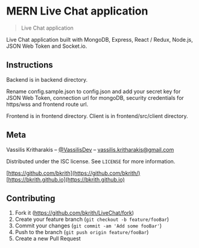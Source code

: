 # MERN Live Chat application
> Live Chat application

Live Chat application built with MongoDB, Express, React / Redux, Node.js, JSON Web Token and Socket.io.

## Instructions

Backend is in backend directory.

Rename config.sample.json to config.json and add your secret key for JSON Web Token, connection url for mongoDB, security credentials for https/wss and frontend route url.

Frontend is in frontend directory.
Client is in frontend/src/client directory.

## Meta

Vassilis Kritharakis – [@VassilisDev](https://twitter.com/VassilisDev) – vassilis.kritharakis@gmail.com

Distributed under the ISC license. See ``LICENSE`` for more information.

[https://github.com/bkrith](https://github.com/bkrith/)
[https://bkrith.github.io](https://bkrith.github.io)

## Contributing

1. Fork it (<https://github.com/bkrith/LiveChat/fork>)
2. Create your feature branch (`git checkout -b feature/fooBar`)
3. Commit your changes (`git commit -am 'Add some fooBar'`)
4. Push to the branch (`git push origin feature/fooBar`)
5. Create a new Pull Request